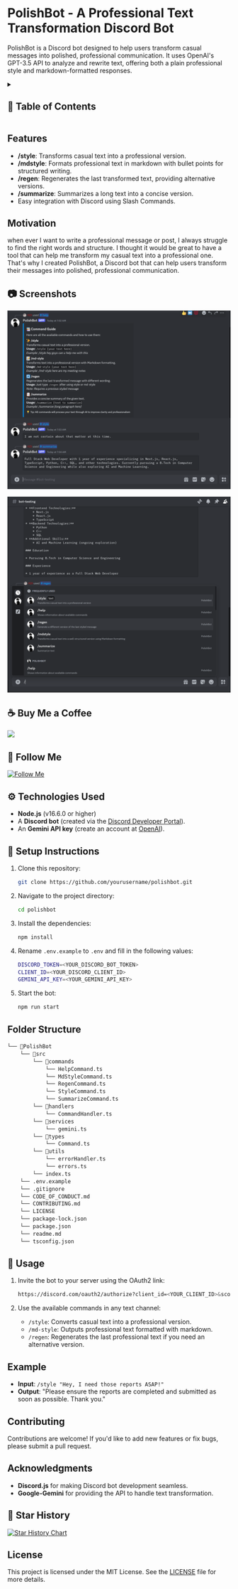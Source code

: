 # PolishBot - A Professional Text Transformation Discord Bot

PolishBot is a Discord bot designed to help users transform casual messages into polished, professional communication. It uses OpenAI's GPT-3.5 API to analyze and rewrite text, offering both a plain professional style and markdown-formatted responses.

<details>
<summary>

## :notebook_with_decorative_cover: Table of Contents

</summary>

- [Motivation](#motivation)
- [Features](#features)
- [Technologies Used](#technologies-used)
- [Setup Instructions](#setup-instructions)
- [Usage](#usage)
- [License](#license)

</details>

## Features

- **/style**: Transforms casual text into a professional version.
- **/mdstyle**: Formats professional text in markdown with bullet points for structured writing.
- **/regen**: Regenerates the last transformed text, providing alternative versions.
- **/summarize**: Summarizes a long text into a concise version.
- Easy integration with Discord using Slash Commands.

## Motivation

when ever I want to write a professional message or post, I always struggle to find the right words and structure. I thought it would be great to have a tool that can help me transform my casual text into a professional one. That's why I created PolishBot, a Discord bot that can help users transform their messages into polished, professional communication.

## :camera: Screenshots

![Realtime Preview](/.github/images/img1.png "Realtime Preview")

![Adding More Question](/.github/images/img2.png "Adding More Question")

## :coffee: Buy Me a Coffee

[<img src="https://img.shields.io/badge/Buy_Me_A_Coffee-FFDD00?style=for-the-badge&logo=buy-me-a-coffee&logoColor=black" width="200" />](https://www.buymeacoffee.com/idityage "Buy me a Coffee")

## :rocket: Follow Me

[![Follow Me](https://img.shields.io/github/followers/idityage?style=social&label=Follow&maxAge=2592000)](https://github.com/idityage "Follow Me")

## :gear: Technologies Used

- **Node.js** (v16.6.0 or higher)
- A **Discord bot** (created via the [Discord Developer Portal](https://discord.com/developers/applications)).
- An **Gemini API key** (create an account at [OpenAI](https://ai.google.dev/gemini-api/docs/quickstart?lang=node)).

## :toolbox: Setup Instructions

1. Clone this repository:

   ```bash
   git clone https://github.com/yourusername/polishbot.git
   ```

2. Navigate to the project directory:

   ```bash
   cd polishbot
   ```

3. Install the dependencies:

   ```bash
   npm install
   ```

4. Rename `.env.example` to `.env` and fill in the following values:

   ```bash
   DISCORD_TOKEN=<YOUR_DISCORD_BOT_TOKEN>
   CLIENT_ID=<YOUR_DISCORD_CLIENT_ID>
   GEMINI_API_KEY=<YOUR_GEMINI_API_KEY>
   ```

5. Start the bot:

   ```bash
   npm run start
   ```

## Folder Structure

```bash
└── 📁PolishBot
    └── 📁src
        └── 📁commands
            └── HelpCommand.ts
            └── MdStyleCommand.ts
            └── RegenCommand.ts
            └── StyleCommand.ts
            └── SummarizeCommand.ts
        └── 📁handlers
            └── CommandHandler.ts
        └── 📁services
            └── gemini.ts
        └── 📁types
            └── Command.ts
        └── 📁utils
            └── errorHandler.ts
            └── errors.ts
        └── index.ts
    └── .env.example
    └── .gitignore
    └── CODE_OF_CONDUCT.md
    └── CONTRIBUTING.md
    └── LICENSE
    └── package-lock.json
    └── package.json
    └── readme.md
    └── tsconfig.json
```

## :page_with_curl: Usage

1. Invite the bot to your server using the OAuth2 link:

   ```bash
   https://discord.com/oauth2/authorize?client_id=<YOUR_CLIENT_ID>&scope=bot&permissions=8
   ```

2. Use the available commands in any text channel:
   - `/style`: Converts casual text into a professional version.
   - `/md-style`: Outputs professional text formatted with markdown.
   - `/regen`: Regenerates the last professional text if you need an alternative version.

## Example

- **Input**: `/style "Hey, I need those reports ASAP!"`
- **Output**: "Please ensure the reports are completed and submitted as soon as possible. Thank you."

## Contributing

Contributions are welcome! If you'd like to add new features or fix bugs, please submit a pull request.

## Acknowledgments

- **Discord.js** for making Discord bot development seamless.
- **Google-Gemini** for providing the API to handle text transformation.

## :star2: Star History

<a href="https://star-history.com/#idityage/PolishBot&Timeline">
<picture>
  <source media="(prefers-color-scheme: dark)" srcset="https://api.star-history.com/svg?repos=idityage/&type=Timeline&theme=dark" />
  <source media="(prefers-color-scheme: light)" srcset="https://api.star-history.com/svg?repos=idityage/PolishBot&type=Timeline" />
  <img alt="Star History Chart" src="https://api.star-history.com/svg?repos=idityage/PolishBot&type=Timeline" />
</picture>
</a>

## License

This project is licensed under the MIT License. See the [LICENSE](LICENSE) file for more details.

<br />

